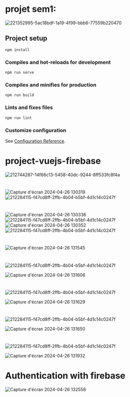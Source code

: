 # projet sem1:
![221352995-5ac18bdf-1a19-4f99-bbb6-77559b220470](https://github.com/bellakhalrania/project-vuejs-firebase/assets/149201880/413f2b58-88ae-46ee-b6e1-cb4993182a46)


## Project setup
```
npm install
```
### Compiles and hot-reloads for development
```
npm run serve
```
### Compiles and minifies for production
```
npm run build
```
### Lints and fixes files
```
npm run lint
```
### Customize configuration
See [Configuration Reference](https://cli.vuejs.org/config/).


# project-vuejs-firebase

![212744287-14f66c13-5458-40dc-9244-8ff533fc8f4a](https://github.com/bellakhalrania/project-vuejs-firebase/assets/149201880/a140059f-1989-46c8-8588-ba1356dfb712)

#
![Capture d'écran 2024-04-26 130319](https://github.com/bellakhalrania/project-vuejs-firebase/assets/149201880/d22b786e-8739-4985-b3e9-a2525767afa9)
![212284115-f47cd8ff-2ffb-4b04-b5bf-4d1c14c0247f](https://github.com/bellakhalrania/project-vuejs-firebase/assets/149201880/9ae3c678-152e-43b3-ad03-a9c819ae8752)
#
![Capture d'écran 2024-04-26 130336](https://github.com/bellakhalrania/project-vuejs-firebase/assets/149201880/de67835b-b5d1-4aa9-a1d7-0ba23ea57dd8)
![212284115-f47cd8ff-2ffb-4b04-b5bf-4d1c14c0247f](https://github.com/bellakhalrania/project-vuejs-firebase/assets/149201880/9ae3c678-152e-43b3-ad03-a9c819ae8752)
![Capture d'écran 2024-04-26 130352](https://github.com/bellakhalrania/project-vuejs-firebase/assets/149201880/6ba5ec0c-fcf9-4414-b11b-5620ed3bc4d7)
![212284115-f47cd8ff-2ffb-4b04-b5bf-4d1c14c0247f](https://github.com/bellakhalrania/project-vuejs-firebase/assets/149201880/9ae3c678-152e-43b3-ad03-a9c819ae8752)
#
![Capture d'écran 2024-04-26 131545](https://github.com/bellakhalrania/project-vuejs-firebase/assets/149201880/f89ed369-20f8-4b4e-993c-c632ae3d8cb2)
#
![212284115-f47cd8ff-2ffb-4b04-b5bf-4d1c14c0247f](https://github.com/bellakhalrania/project-vuejs-firebase/assets/149201880/4d36c0ab-72c0-43ba-b23b-c55ab976e92d)

![Capture d'écran 2024-04-26 131606](https://github.com/bellakhalrania/project-vuejs-firebase/assets/149201880/2eca5a09-8039-4d58-88fc-b1121066d181)
#
![212284115-f47cd8ff-2ffb-4b04-b5bf-4d1c14c0247f](https://github.com/bellakhalrania/project-vuejs-firebase/assets/149201880/3234dd59-6baf-40b1-8538-8afc9fcdeb63)

![Capture d'écran 2024-04-26 131629](https://github.com/bellakhalrania/project-vuejs-firebase/assets/149201880/4ecd4b9d-70c6-477c-88db-5da369fb564d)
#
![212284115-f47cd8ff-2ffb-4b04-b5bf-4d1c14c0247f](https://github.com/bellakhalrania/project-vuejs-firebase/assets/149201880/26c436f7-5f1c-47be-a217-f5e26265a7ee)

![Capture d'écran 2024-04-26 131650](https://github.com/bellakhalrania/project-vuejs-firebase/assets/149201880/cdc4cd80-c573-42ce-aca6-926d19ac2df2)

#
![212284115-f47cd8ff-2ffb-4b04-b5bf-4d1c14c0247f](https://github.com/bellakhalrania/project-vuejs-firebase/assets/149201880/6c798c68-71f1-44c5-9d59-41f8431ba56d)

![Capture d'écran 2024-04-26 131932](https://github.com/bellakhalrania/project-vuejs-firebase/assets/149201880/792e3471-e932-4b72-b87c-38e500ec9fde)
# Authentication with firebase

![Capture d'écran 2024-04-26 132558](https://github.com/bellakhalrania/project-vuejs-firebase/assets/149201880/f0452871-2038-4a47-a321-949eb6cb78e7)



